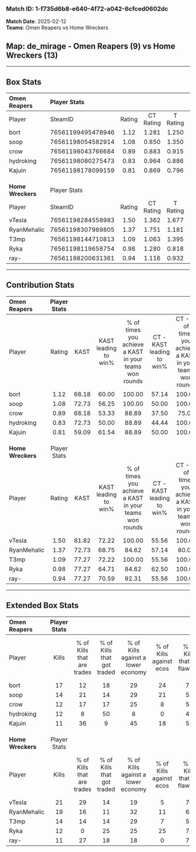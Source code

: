 ### Match ID: 1-f735d6b8-e640-4f72-a042-6cfced0602dc  
**Match Date**: 2025-02-12  
**Teams**: Omen Reapers vs Home Wreckers  

## **Map**: de_mirage - Omen Reapers (9) vs Home Wreckers (13)  
---  

## Box Stats  

| **Omen Reapers**  | Player Stats      |        |           |          |       |      |       |         |        |      |     |
| :- | :- | :-: | :-: | :-: | :-: | :-: | :-: | :-: | :-: | :-: | :-: |
| Player            | SteamID           | Rating | CT Rating | T Rating | KAST  | ADR  | Kills | Assists | Deaths | K/D  | HS% |
| bort              | 76561199495478946 |  1.12  |   1.281   |  1.250   | 68.18 | 88.8 |  17   |   10    |   18   | 0.94 |  5  |
| soop              | 76561198054582914 |  1.08  |   0.850   |  1.350   | 72.73 | 61.5 |  14   |    1    |   11   | 1.27 | 35  |
| crow              | 76561198043766684 |  0.89  |   0.883   |  0.915   | 68.18 | 63.2 |  12   |    4    |   15   | 0.80 | 33  |
| hydroking         | 76561198080275473 |  0.83  |   0.964   |  0.886   | 72.73 | 59.0 |  12   |    3    |   18   | 0.67 | 33  |
| Kajuin            | 76561198178099159 |  0.81  |   0.869   |  0.796   | 59.09 | 72.4 |  11   |    4    |   15   | 0.73 | 36  |
|                   |                   |        |           |          |       |      |       |         |        |      |     |
|                   |                   |        |           |          |       |      |       |         |        |      |     |
|                   |                   |        |           |          |       |      |       |         |        |      |     |
| **Home Wreckers** | Player Stats      |        |           |          |       |      |       |         |        |      |     |
| Player            | SteamID           | Rating | CT Rating | T Rating | KAST  | ADR  | Kills | Assists | Deaths | K/D  | HS% |
| vTesla            | 76561198284558983 |  1.50  |   1.362   |  1.677   | 81.82 | 94.7 |  21   |    7    |   13   | 1.62 | 47  |
| RyanMehalic       | 76561198307989805 |  1.37  |   1.751   |  1.181   | 72.73 | 90.6 |  19   |    6    |   12   | 1.58 | 57  |
| T3mp              | 76561198144710813 |  1.09  |   1.063   |  1.395   | 77.27 | 65.9 |  14   |    4    |   13   | 1.08 | 50  |
| Ryka              | 76561198119658754 |  0.98  |   1.280   |  0.818   | 77.27 | 48.5 |  12   |    4    |   12   | 1.00 | 58  |
| ray-              | 76561198200631361 |  0.94  |   1.116   |  0.932   | 77.27 | 73.8 |  11   |    8    |   16   | 0.69 | 54  |
---  

## Contribution Stats  

| **Omen Reapers**  | Player Stats |       |                      |                                                        |                           |                                                             |                          |                                                            |
| :- | :-: | :-: | :-: | :-: | :-: | :-: | :-: | :-: |
| Player            |    Rating    | KAST  | KAST leading to win% | % of times you achieve a KAST in your teams won rounds | CT - KAST leading to win% | CT - % of times you achieve a KAST in your teams won rounds | T - KAST leading to win% | T - % of times you achieve a KAST in your teams won rounds |
| bort              |     1.12     | 68.18 |        60.00         |                         100.00                         |           57.14           |                           100.00                            |          62.50           |                           100.00                           |
| soop              |     1.08     | 72.73 |        56.25         |                         100.00                         |           50.00           |                           100.00                            |          62.50           |                           100.00                           |
| crow              |     0.89     | 68.18 |        53.33         |                         88.89                          |           37.50           |                            75.00                            |          71.43           |                           100.00                           |
| hydroking         |     0.83     | 72.73 |        50.00         |                         88.89                          |           44.44           |                           100.00                            |          57.14           |                           80.00                            |
| Kajuin            |     0.81     | 59.09 |        61.54         |                         88.89                          |           50.00           |                           100.00                            |          80.00           |                           80.00                            |
|                   |              |       |                      |                                                        |                           |                                                             |                          |                                                            |
|                   |              |       |                      |                                                        |                           |                                                             |                          |                                                            |
|                   |              |       |                      |                                                        |                           |                                                             |                          |                                                            |
| **Home Wreckers** | Player Stats |       |                      |                                                        |                           |                                                             |                          |                                                            |
| Player            |    Rating    | KAST  | KAST leading to win% | % of times you achieve a KAST in your teams won rounds | CT - KAST leading to win% | CT - % of times you achieve a KAST in your teams won rounds | T - KAST leading to win% | T - % of times you achieve a KAST in your teams won rounds |
| vTesla            |     1.50     | 81.82 |        72.22         |                         100.00                         |           55.56           |                           100.00                            |          88.89           |                           100.00                           |
| RyanMehalic       |     1.37     | 72.73 |        68.75         |                         84.62                          |           57.14           |                            80.00                            |          77.78           |                           87.50                            |
| T3mp              |     1.09     | 77.27 |        72.22         |                         100.00                         |           55.56           |                           100.00                            |          88.89           |                           100.00                           |
| Ryka              |     0.98     | 77.27 |        64.71         |                         84.62                          |           62.50           |                           100.00                            |          66.67           |                           75.00                            |
| ray-              |     0.94     | 77.27 |        70.59         |                         92.31                          |           55.56           |                           100.00                            |          87.50           |                           87.50                            |
---  

## Extended Box Stats  

| **Omen Reapers**  | Player Stats |                            |                            |                                    |                         |                              |                                 |        |                             |                                     |                          |                               |                            |
| :- | :-: | :-: | :-: | :-: | :-: | :-: | :-: | :-: | :-: | :-: | :-: | :-: | :-: |
| Player            |    Kills     | % of Kills that are trades | % of Kills that got traded | % of Kills against a lower economy | % of Kills against ecos | % of Kills that are flawless | % of Kills that are close duels | Deaths | % of Deaths that get traded | % of Deaths against a lower economy | % of Deaths against ecos | % of Deaths that are flawless | % of Deaths that are close |
| bort              |      17      |             12             |             18             |                 29                 |           24            |              71              |                0                |   18   |             33              |                  6                  |            0             |              33               |             6              |
| soop              |      14      |             21             |             14             |                 29                 |           21            |              57              |                7                |   11   |              0              |                  0                  |            0             |              73               |             9              |
| crow              |      12      |             17             |             17             |                 25                 |            8            |              58              |                0                |   15   |              7              |                 20                  |            13            |              87               |             7              |
| hydroking         |      12      |             8              |             50             |                 8                  |            0            |              42              |               17                |   18   |             22              |                 11                  |            0             |              100              |             0              |
| Kajuin            |      11      |             36             |             9              |                 45                 |           18            |              55              |               18                |   15   |              7              |                  7                  |            0             |              67               |             7              |
|                   |              |                            |                            |                                    |                         |                              |                                 |        |                             |                                     |                          |                               |                            |
|                   |              |                            |                            |                                    |                         |                              |                                 |        |                             |                                     |                          |                               |                            |
|                   |              |                            |                            |                                    |                         |                              |                                 |        |                             |                                     |                          |                               |                            |
| **Home Wreckers** | Player Stats |                            |                            |                                    |                         |                              |                                 |        |                             |                                     |                          |                               |                            |
| Player            |    Kills     | % of Kills that are trades | % of Kills that got traded | % of Kills against a lower economy | % of Kills against ecos | % of Kills that are flawless | % of Kills that are close duels | Deaths | % of Deaths that get traded | % of Deaths against a lower economy | % of Deaths against ecos | % of Deaths that are flawless | % of Deaths that are close |
| vTesla            |      21      |             29             |             14             |                 19                 |            5            |              76              |                0                |   13   |              8              |                 15                  |            0             |              38               |             15             |
| RyanMehalic       |      19      |             16             |             11             |                 32                 |           11            |              68              |                5                |   12   |             25              |                 17                  |            0             |              75               |             0              |
| T3mp              |      14      |             14             |             14             |                 29                 |            7            |              57              |                7                |   13   |             38              |                 15                  |            0             |              62               |             8              |
| Ryka              |      12      |             0              |             25             |                 25                 |           25            |              75              |                8                |   12   |             17              |                 25                  |            0             |              75               |             0              |
| ray-              |      11      |             27             |             18             |                 18                 |            0            |              73              |                9                |   16   |             19              |                 25                  |            6             |              44               |             13             |
